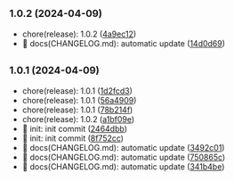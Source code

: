 ## <small>1.0.2 (2024-04-09)</small>

* chore(release): 1.0.2 ([4a9ec12](https://github.com/M0rtzz/test-git-commit/commit/4a9ec12))
* 📝 docs(CHANGELOG.md): automatic update ([14d0d69](https://github.com/M0rtzz/test-git-commit/commit/14d0d69))



## <small>1.0.1 (2024-04-09)</small>

* chore(release): 1.0.1 ([1d2fcd3](https://github.com/M0rtzz/test-git-commit/commit/1d2fcd3))
* chore(release): 1.0.1 ([56a4909](https://github.com/M0rtzz/test-git-commit/commit/56a4909))
* chore(release): 1.0.1 ([78b214f](https://github.com/M0rtzz/test-git-commit/commit/78b214f))
* chore(release): 1.0.2 ([a1bf09e](https://github.com/M0rtzz/test-git-commit/commit/a1bf09e))
* 🎉 init: init commit ([2464dbb](https://github.com/M0rtzz/test-git-commit/commit/2464dbb))
* 🎉 init: init commit ([8f752cc](https://github.com/M0rtzz/test-git-commit/commit/8f752cc))
* 📝 docs(CHANGELOG.md): automatic update ([3492c01](https://github.com/M0rtzz/test-git-commit/commit/3492c01))
* 📝 docs(CHANGELOG.md): automatic update ([750865c](https://github.com/M0rtzz/test-git-commit/commit/750865c))
* 📝 docs(CHANGELOG.md): automatic update ([341b4be](https://github.com/M0rtzz/test-git-commit/commit/341b4be))



